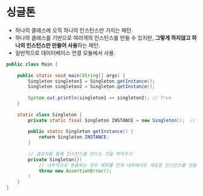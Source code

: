 # 싱글톤

- 하나의 클래스에 오직 하나의 인스턴스만 가지는 패턴.
- 하나의 클래스를 기반으로 여러개의 인스턴스를 만들 수 있지만, **그렇게 하지않고 하나의 인스턴스만 만들어 사용**하는 패턴.
- 일반적으로 데이터베이스 연결 모듈에서 사용.

```java
public class Main {  
  
    public static void main(String[] args) {  
        Singleton singleton1 = Singleton.getInstance();  
        Singleton singleton2 = Singleton.getInstance();  
  
        System.out.println(singleton1 == singleton2); // True  
    }  
  
    static class Singleton {  
        private static final Singleton INSTANCE = new Singleton();  // static 영역에 미리 하나 만들어 놓은 후, 객체 생성을 getIntance()로 호출하여, 항상 같은 인스턴스를 리턴하도록 설정
  
        public static Singleton getInstance() {  
            return Singleton.INSTANCE;  
        }  
        
		// 생성자를 통해 인스턴스를 만드는 것을 막아주기
        private Singleton{}(
	        // 내부적으로 호출하는 경우 예외를 던져 내부에서도 새로운 인스턴스를 만들지 못하도록 설정.
	        throw new AssertionError();
        )
    }  
}
```